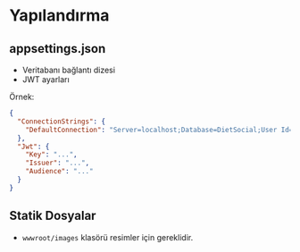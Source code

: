 # Yapılandırma

## appsettings.json
- Veritabanı bağlantı dizesi
- JWT ayarları

Örnek:
```json
{
  "ConnectionStrings": {
    "DefaultConnection": "Server=localhost;Database=DietSocial;User Id=...;Password=...;"
  },
  "Jwt": {
    "Key": "...",
    "Issuer": "...",
    "Audience": "..."
  }
}
```

## Statik Dosyalar
- `wwwroot/images` klasörü resimler için gereklidir.
